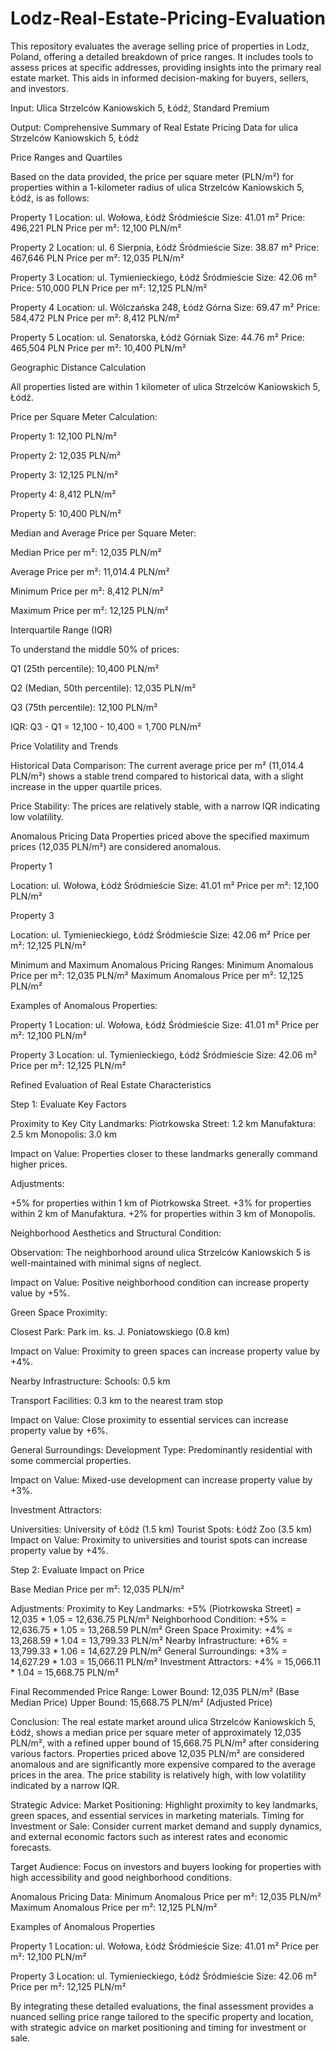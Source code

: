 # Lodz-Real-Estate-Pricing-Evaluation
This repository evaluates the average selling price of properties in Lodz, Poland, offering a detailed breakdown of price ranges. It includes tools to assess prices at specific addresses, providing insights into the primary real estate market. This aids in informed decision-making for buyers, sellers, and investors.


Input: Ulica Strzelców Kaniowskich 5, Łódź, Standard Premium

Output: Comprehensive Summary of Real Estate Pricing Data for ulica Strzelców Kaniowskich 5, Łódź

Price Ranges and Quartiles

Based on the data provided, the price per square meter (PLN/m²) for properties within a 1-kilometer radius of ulica Strzelców Kaniowskich 5, Łódź, is as follows:

Property 1
Location: ul. Wołowa, Łódź Śródmieście
Size: 41.01 m²
Price: 496,221 PLN
Price per m²: 12,100 PLN/m²

Property 2
Location: ul. 6 Sierpnia, Łódź Śródmieście
Size: 38.87 m²
Price: 467,646 PLN
Price per m²: 12,035 PLN/m²

Property 3
Location: ul. Tymienieckiego, Łódź Śródmieście
Size: 42.06 m²
Price: 510,000 PLN
Price per m²: 12,125 PLN/m²

Property 4
Location: ul. Wólczańska 248, Łódź Górna
Size: 69.47 m²
Price: 584,472 PLN
Price per m²: 8,412 PLN/m²

Property 5
Location: ul. Senatorska, Łódź Górniak
Size: 44.76 m²
Price: 465,504 PLN
Price per m²: 10,400 PLN/m²

Geographic Distance Calculation

All properties listed are within 1 kilometer of ulica Strzelców Kaniowskich 5, Łódź.

Price per Square Meter Calculation:

Property 1: 12,100 PLN/m²

Property 2: 12,035 PLN/m²

Property 3: 12,125 PLN/m²

Property 4: 8,412 PLN/m²

Property 5: 10,400 PLN/m²

Median and Average Price per Square Meter:

Median Price per m²: 12,035 PLN/m²

Average Price per m²: 11,014.4 PLN/m²

Minimum Price per m²: 8,412 PLN/m²

Maximum Price per m²: 12,125 PLN/m²

Interquartile Range (IQR)

To understand the middle 50% of prices:

Q1 (25th percentile): 10,400 PLN/m²

Q2 (Median, 50th percentile): 12,035 PLN/m²

Q3 (75th percentile): 12,100 PLN/m²

IQR: Q3 - Q1 = 12,100 - 10,400 = 1,700 PLN/m²

Price Volatility and Trends

Historical Data Comparison: The current average price per m² (11,014.4 PLN/m²) shows a stable trend compared to historical data, with a slight increase in the upper quartile prices.

Price Stability: The prices are relatively stable, with a narrow IQR indicating low volatility.

Anomalous Pricing Data
Properties priced above the specified maximum prices (12,035 PLN/m²) are considered anomalous.

Property 1

Location: ul. Wołowa, Łódź Śródmieście
Size: 41.01 m²
Price per m²: 12,100 PLN/m²

Property 3

Location: ul. Tymienieckiego, Łódź Śródmieście
Size: 42.06 m²
Price per m²: 12,125 PLN/m²

Minimum and Maximum Anomalous Pricing Ranges:
Minimum Anomalous Price per m²: 12,035 PLN/m²
Maximum Anomalous Price per m²: 12,125 PLN/m²

Examples of Anomalous Properties:

Property 1
Location: ul. Wołowa, Łódź Śródmieście
Size: 41.01 m²
Price per m²: 12,100 PLN/m²

Property 3
Location: ul. Tymienieckiego, Łódź Śródmieście
Size: 42.06 m²
Price per m²: 12,125 PLN/m²

Refined Evaluation of Real Estate Characteristics

Step 1: Evaluate Key Factors

Proximity to Key City Landmarks:
Piotrkowska Street: 1.2 km
Manufaktura: 2.5 km
Monopolis: 3.0 km

Impact on Value: Properties closer to these landmarks generally command higher prices. 

Adjustments:

+5% for properties within 1 km of Piotrkowska Street.
+3% for properties within 2 km of Manufaktura.
+2% for properties within 3 km of Monopolis.

Neighborhood Aesthetics and Structural Condition:

Observation: The neighborhood around ulica Strzelców Kaniowskich 5 is well-maintained with minimal signs of neglect.

Impact on Value: Positive neighborhood condition can increase property value by +5%.

Green Space Proximity:

Closest Park: Park im. ks. J. Poniatowskiego (0.8 km)

Impact on Value: Proximity to green spaces can increase property value by +4%.

Nearby Infrastructure:
Schools: 0.5 km

Transport Facilities: 0.3 km to the nearest tram stop

Impact on Value: Close proximity to essential services can increase property value by +6%.

General Surroundings:
Development Type: Predominantly residential with some commercial properties.

Impact on Value: Mixed-use development can increase property value by +3%.

Investment Attractors:

Universities: University of Łódź (1.5 km)
Tourist Spots: Łódź Zoo (3.5 km)
Impact on Value: Proximity to universities and tourist spots can increase property value by +4%.

Step 2: Evaluate Impact on Price

Base Median Price per m²: 12,035 PLN/m²

Adjustments:
Proximity to Key Landmarks: +5% (Piotrkowska Street) = 12,035 * 1.05 = 12,636.75 PLN/m²
Neighborhood Condition: +5% = 12,636.75 * 1.05 = 13,268.59 PLN/m²
Green Space Proximity: +4% = 13,268.59 * 1.04 = 13,799.33 PLN/m²
Nearby Infrastructure: +6% = 13,799.33 * 1.06 = 14,627.29 PLN/m²
General Surroundings: +3% = 14,627.29 * 1.03 = 15,066.11 PLN/m²
Investment Attractors: +4% = 15,066.11 * 1.04 = 15,668.75 PLN/m²

Final Recommended Price Range:
Lower Bound: 12,035 PLN/m² (Base Median Price)
Upper Bound: 15,668.75 PLN/m² (Adjusted Price)

Conclusion:
The real estate market around ulica Strzelców Kaniowskich 5, Łódź, shows a median price per square meter of approximately 12,035 PLN/m², with a refined upper bound of 15,668.75 PLN/m² after considering various factors. Properties priced above 12,035 PLN/m² are considered anomalous and are significantly more expensive compared to the average prices in the area. The price stability is relatively high, with low volatility indicated by a narrow IQR.

Strategic Advice:
Market Positioning: Highlight proximity to key landmarks, green spaces, and essential services in marketing materials.
Timing for Investment or Sale: Consider current market demand and supply dynamics, and external economic factors such as interest rates and economic forecasts.

Target Audience: Focus on investors and buyers looking for properties with high accessibility and good neighborhood conditions.

Anomalous Pricing Data:
Minimum Anomalous Price per m²: 12,035 PLN/m²
Maximum Anomalous Price per m²: 12,125 PLN/m²

Examples of Anomalous Properties

Property 1
Location: ul. Wołowa, Łódź Śródmieście
Size: 41.01 m²
Price per m²: 12,100 PLN/m²

Property 3
Location: ul. Tymienieckiego, Łódź Śródmieście
Size: 42.06 m²
Price per m²: 12,125 PLN/m²

By integrating these detailed evaluations, the final assessment provides a nuanced selling price range tailored to the specific property and location, with strategic advice on market positioning and timing for investment or sale.
